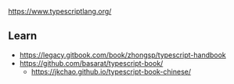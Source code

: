 https://www.typescriptlang.org/

## Learn
- https://legacy.gitbook.com/book/zhongsp/typescript-handbook
- https://github.com/basarat/typescript-book/
  - https://jkchao.github.io/typescript-book-chinese/

